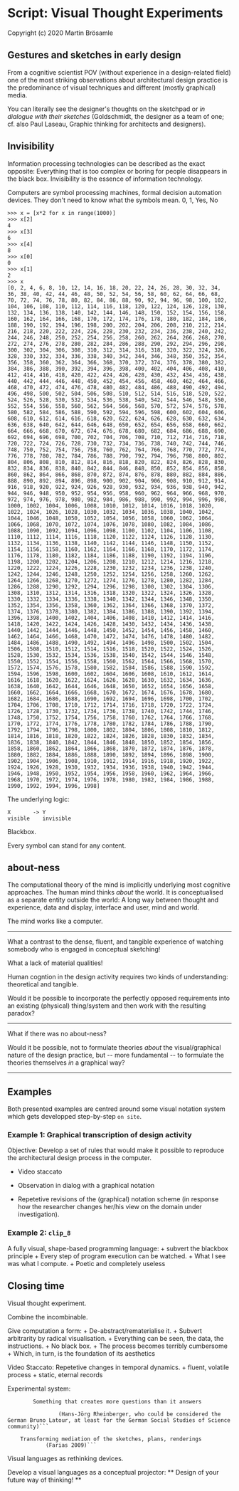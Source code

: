 

Script: Visual Thought Experiments
==================================

Copyright (c) 2020 Martin Brösamle


Gestures and sketches in early design
-------------------------------------

From a cognitive scientist POV (without experience in a design-related field) one of the most striking observations about architectural design practice is the predominance of visual techniques and different (mostly graphical) media.

You can literally see the designer's thoughts on the sketchpad or
*in  dialogue  with  their  sketches*
(Goldschmidt, the designer as a team of one; cf. also Paul Laseau, Graphic thinking for architects and designers).


Invisibility
------------

Information processing technologies can be described as the exact opposite:
Everything that is too complex or boring for people disappears in the black box.
Invisibility is the essence of information technology.

Computers are symbol processing machines, formal decision automation devices.
They don't need to know what the symbols mean.
0, 1, Yes, No

```
>>> x = [x*2 for x in range(1000)]
>>> x[2]
4
>>> x[3]
6
>>> x[4]
8
>>> x[0]
0
>>> x[1]
2
>>> x
[0, 2, 4, 6, 8, 10, 12, 14, 16, 18, 20, 22, 24, 26, 28, 30, 32, 34, 36, 38, 40, 42, 44, 46, 48, 50, 52, 54, 56, 58, 60, 62, 64, 66, 68, 70, 72, 74, 76, 78, 80, 82, 84, 86, 88, 90, 92, 94, 96, 98, 100, 102, 104, 106, 108, 110, 112, 114, 116, 118, 120, 122, 124, 126, 128, 130, 132, 134, 136, 138, 140, 142, 144, 146, 148, 150, 152, 154, 156, 158, 160, 162, 164, 166, 168, 170, 172, 174, 176, 178, 180, 182, 184, 186, 188, 190, 192, 194, 196, 198, 200, 202, 204, 206, 208, 210, 212, 214, 216, 218, 220, 222, 224, 226, 228, 230, 232, 234, 236, 238, 240, 242, 244, 246, 248, 250, 252, 254, 256, 258, 260, 262, 264, 266, 268, 270, 272, 274, 276, 278, 280, 282, 284, 286, 288, 290, 292, 294, 296, 298, 300, 302, 304, 306, 308, 310, 312, 314, 316, 318, 320, 322, 324, 326, 328, 330, 332, 334, 336, 338, 340, 342, 344, 346, 348, 350, 352, 354, 356, 358, 360, 362, 364, 366, 368, 370, 372, 374, 376, 378, 380, 382, 384, 386, 388, 390, 392, 394, 396, 398, 400, 402, 404, 406, 408, 410, 412, 414, 416, 418, 420, 422, 424, 426, 428, 430, 432, 434, 436, 438, 440, 442, 444, 446, 448, 450, 452, 454, 456, 458, 460, 462, 464, 466, 468, 470, 472, 474, 476, 478, 480, 482, 484, 486, 488, 490, 492, 494, 496, 498, 500, 502, 504, 506, 508, 510, 512, 514, 516, 518, 520, 522, 524, 526, 528, 530, 532, 534, 536, 538, 540, 542, 544, 546, 548, 550, 552, 554, 556, 558, 560, 562, 564, 566, 568, 570, 572, 574, 576, 578, 580, 582, 584, 586, 588, 590, 592, 594, 596, 598, 600, 602, 604, 606, 608, 610, 612, 614, 616, 618, 620, 622, 624, 626, 628, 630, 632, 634, 636, 638, 640, 642, 644, 646, 648, 650, 652, 654, 656, 658, 660, 662, 664, 666, 668, 670, 672, 674, 676, 678, 680, 682, 684, 686, 688, 690, 692, 694, 696, 698, 700, 702, 704, 706, 708, 710, 712, 714, 716, 718, 720, 722, 724, 726, 728, 730, 732, 734, 736, 738, 740, 742, 744, 746, 748, 750, 752, 754, 756, 758, 760, 762, 764, 766, 768, 770, 772, 774, 776, 778, 780, 782, 784, 786, 788, 790, 792, 794, 796, 798, 800, 802, 804, 806, 808, 810, 812, 814, 816, 818, 820, 822, 824, 826, 828, 830, 832, 834, 836, 838, 840, 842, 844, 846, 848, 850, 852, 854, 856, 858, 860, 862, 864, 866, 868, 870, 872, 874, 876, 878, 880, 882, 884, 886, 888, 890, 892, 894, 896, 898, 900, 902, 904, 906, 908, 910, 912, 914, 916, 918, 920, 922, 924, 926, 928, 930, 932, 934, 936, 938, 940, 942, 944, 946, 948, 950, 952, 954, 956, 958, 960, 962, 964, 966, 968, 970, 972, 974, 976, 978, 980, 982, 984, 986, 988, 990, 992, 994, 996, 998, 1000, 1002, 1004, 1006, 1008, 1010, 1012, 1014, 1016, 1018, 1020, 1022, 1024, 1026, 1028, 1030, 1032, 1034, 1036, 1038, 1040, 1042, 1044, 1046, 1048, 1050, 1052, 1054, 1056, 1058, 1060, 1062, 1064, 1066, 1068, 1070, 1072, 1074, 1076, 1078, 1080, 1082, 1084, 1086, 1088, 1090, 1092, 1094, 1096, 1098, 1100, 1102, 1104, 1106, 1108, 1110, 1112, 1114, 1116, 1118, 1120, 1122, 1124, 1126, 1128, 1130, 1132, 1134, 1136, 1138, 1140, 1142, 1144, 1146, 1148, 1150, 1152, 1154, 1156, 1158, 1160, 1162, 1164, 1166, 1168, 1170, 1172, 1174, 1176, 1178, 1180, 1182, 1184, 1186, 1188, 1190, 1192, 1194, 1196, 1198, 1200, 1202, 1204, 1206, 1208, 1210, 1212, 1214, 1216, 1218, 1220, 1222, 1224, 1226, 1228, 1230, 1232, 1234, 1236, 1238, 1240, 1242, 1244, 1246, 1248, 1250, 1252, 1254, 1256, 1258, 1260, 1262, 1264, 1266, 1268, 1270, 1272, 1274, 1276, 1278, 1280, 1282, 1284, 1286, 1288, 1290, 1292, 1294, 1296, 1298, 1300, 1302, 1304, 1306, 1308, 1310, 1312, 1314, 1316, 1318, 1320, 1322, 1324, 1326, 1328, 1330, 1332, 1334, 1336, 1338, 1340, 1342, 1344, 1346, 1348, 1350, 1352, 1354, 1356, 1358, 1360, 1362, 1364, 1366, 1368, 1370, 1372, 1374, 1376, 1378, 1380, 1382, 1384, 1386, 1388, 1390, 1392, 1394, 1396, 1398, 1400, 1402, 1404, 1406, 1408, 1410, 1412, 1414, 1416, 1418, 1420, 1422, 1424, 1426, 1428, 1430, 1432, 1434, 1436, 1438, 1440, 1442, 1444, 1446, 1448, 1450, 1452, 1454, 1456, 1458, 1460, 1462, 1464, 1466, 1468, 1470, 1472, 1474, 1476, 1478, 1480, 1482, 1484, 1486, 1488, 1490, 1492, 1494, 1496, 1498, 1500, 1502, 1504, 1506, 1508, 1510, 1512, 1514, 1516, 1518, 1520, 1522, 1524, 1526, 1528, 1530, 1532, 1534, 1536, 1538, 1540, 1542, 1544, 1546, 1548, 1550, 1552, 1554, 1556, 1558, 1560, 1562, 1564, 1566, 1568, 1570, 1572, 1574, 1576, 1578, 1580, 1582, 1584, 1586, 1588, 1590, 1592, 1594, 1596, 1598, 1600, 1602, 1604, 1606, 1608, 1610, 1612, 1614, 1616, 1618, 1620, 1622, 1624, 1626, 1628, 1630, 1632, 1634, 1636, 1638, 1640, 1642, 1644, 1646, 1648, 1650, 1652, 1654, 1656, 1658, 1660, 1662, 1664, 1666, 1668, 1670, 1672, 1674, 1676, 1678, 1680, 1682, 1684, 1686, 1688, 1690, 1692, 1694, 1696, 1698, 1700, 1702, 1704, 1706, 1708, 1710, 1712, 1714, 1716, 1718, 1720, 1722, 1724, 1726, 1728, 1730, 1732, 1734, 1736, 1738, 1740, 1742, 1744, 1746, 1748, 1750, 1752, 1754, 1756, 1758, 1760, 1762, 1764, 1766, 1768, 1770, 1772, 1774, 1776, 1778, 1780, 1782, 1784, 1786, 1788, 1790, 1792, 1794, 1796, 1798, 1800, 1802, 1804, 1806, 1808, 1810, 1812, 1814, 1816, 1818, 1820, 1822, 1824, 1826, 1828, 1830, 1832, 1834, 1836, 1838, 1840, 1842, 1844, 1846, 1848, 1850, 1852, 1854, 1856, 1858, 1860, 1862, 1864, 1866, 1868, 1870, 1872, 1874, 1876, 1878, 1880, 1882, 1884, 1886, 1888, 1890, 1892, 1894, 1896, 1898, 1900, 1902, 1904, 1906, 1908, 1910, 1912, 1914, 1916, 1918, 1920, 1922, 1924, 1926, 1928, 1930, 1932, 1934, 1936, 1938, 1940, 1942, 1944, 1946, 1948, 1950, 1952, 1954, 1956, 1958, 1960, 1962, 1964, 1966, 1968, 1970, 1972, 1974, 1976, 1978, 1980, 1982, 1984, 1986, 1988, 1990, 1992, 1994, 1996, 1998]
```

The underlying logic:
```
X       -> Y
visible    invisible
```
Blackbox.

Every symbol can stand for any content.


about-ness
----------

The computational theory of the mind is implicitly underlying most cognitive approaches.
The human mind thinks *about* the world.
It is conceptualised as a separate entity outside the world:
A long way between thought and experience, data and display, interface and user, mind and world.

The mind works like a computer.

*****

What a contrast to the dense, fluent, and tangible experience of watching somebody who is engaged in conceptual sketching!

What a lack of material qualities!

Human cogntion in the design activity requires two kinds of understanding: theoretical and tangible.

Would it be possible to incorporate the perfectly opposed requirements into an existing (physical) thing/system and then work with the resulting paradox?

*****

What if there was no about-ness?

Would it be possible, not to formulate theories _about_ the visual/graphical nature of the design practice, but -- more fundamental --
to formulate the theories themselves _in_ a graphical way?

*****

Examples
--------

Both presented examples are centred around some visual notation system which gets developped step-by-step `on site`.


### Example 1: Graphical transcription of design activity

Objective: Develop a set of rules that would make it possible to  reproduce the architectural design process in the computer.

+ Video staccato

+ Observation in dialog with a graphical notation

+ Repetetive revisions of the (graphical) notation scheme (in response how the researcher changes her/his view on the domain under investigation).


### Example 2: `clip_8`

A fully visual, shape-based programming language:
    + subvert the blackbox principle
    + Every step of program execution can be watched.
    + What I see was what I compute.
    + Poetic and completely useless


Closing time
------------

Visual thought experiment.

Combine the incombinable.

Give computation a form:
    + De-abstract/rematerialise it.
    + Subvert arbitrarity by radical visualisation.
    + Everything can be seen, the data, the instructions.
    + No black box.
    + The process becomes terribly cumbersome
    + Which, in turn, is the foundation of its aesthetics

Video Staccato: Repetetive changes in temporal dynamics.
    + fluent, volatile process
    + static, eternal records

Experimental system:

```     
        Something that creates more questions than it answers

                (Hans-Jörg Rheinberger, who could be considered the German Bruno Latour, at least for the German Social Studies of Science  community)```

```     
        Transforming mediation of the sketches, plans, renderings
                (Farias 2009)```


Visual languages as rethinking devices.

Develop a visual languages as a conceptual projector:
** Design of your future way of thinking! **
